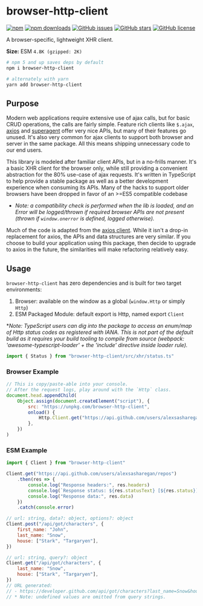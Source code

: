 # browser-http-client

[![npm](https://img.shields.io/npm/v/browser-http-client.svg?style=for-the-badge)](https://img.shields.io/npm/v/browser-http-client)
[![npm downloads](https://img.shields.io/npm/dt/browser-http-client.svg?style=for-the-badge)](https://www.npmjs.com/package/browser-http-client)
[![GitHub issues](https://img.shields.io/github/issues/alexsasharegan/browser-http-client.svg?style=for-the-badge)](https://github.com/alexsasharegan/browser-http-client/issues)
[![GitHub stars](https://img.shields.io/github/stars/alexsasharegan/browser-http-client.svg?style=for-the-badge)](https://github.com/alexsasharegan/browser-http-client/stargazers)
[![GitHub license](https://img.shields.io/github/license/alexsasharegan/browser-http-client.svg?style=for-the-badge)](https://github.com/alexsasharegan/browser-http-client/blob/master/LICENSE.md)

A browser-specific, lightweight XHR client.

**Size:** ESM `4.8K (gzipped: 2K)`

```sh
# npm 5 and up saves deps by default
npm i browser-http-client

# alternately with yarn
yarn add browser-http-client
```

## Purpose

Modern web applications require extensive use of ajax calls, but for basic CRUD operations, the calls are fairly simple.
Feature rich clients like `$.ajax`, [axios](https://github.com/axios/axios) and
[superagent](https://github.com/visionmedia/superagent) offer very nice APIs, but many of their features go unused. It's
also very common for ajax clients to support both browser and server in the same package. All this means shipping
unnecessary code to our end users.

This library is modeled after familiar client APIs, but in a no-frills manner. It's a basic XHR client for the browser
only, while still providing a convenient abstraction for the 80% use-case of ajax requests. It's written in TypeScript
to help provide a stable package as well as a better development experience when consuming its APIs. Many of the hacks
to support older browsers have been dropped in favor of an >=ES5 compatible codebase

* _Note: a compatibility check is performed when the lib is loaded, and an Error will be logged/thrown if required
	browser APIs are not present (thrown if `window.onerror` is defined, logged otherwise)._

Much of the code is adapted from the [axios client](https://github.com/axios/axios). While it isn't a drop-in
replacement for axios, the APIs and data structures are very similar. If you choose to build your application using this
package, then decide to upgrade to axios in the future, the similarities will make refactoring relatively easy.

## Usage

`browser-http-client` has zero dependencies and is built for two target environments:

1. Browser: available on the window as a global (`window.Http` or simply `Http`)
1. ESM Packaged Module: default export is Http, named export `Client`

\*_Note: TypeScript users can dig into the package to access an enum/map of Http status codes as registered with IANA.
This is not part of the default build as it requires your build tooling to compile from source (webpack:
'awesome-typescript-loader' + the 'include' directive inside loader rule)._

```js
import { Status } from "browser-http-client/src/xhr/status.ts"
```

### Browser Example

```js
// This is copy/paste-able into your console.
// After the request logs, play around with the `Http` class.
document.head.appendChild(
	Object.assign(document.createElement("script"), {
		src: "https://unpkg.com/browser-http-client",
		onload() {
			Http.Client.get("https://api.github.com/users/alexsasharegan/repos").then(console.log, console.error)
		},
	})
)
```

### ESM Example

```js
import { Client } from "browser-http-client"

Client.get("https://api.github.com/users/alexsasharegan/repos")
	.then(res => {
		console.log("Response headers:", res.headers)
		console.log(`Response status: ${res.statusText} [${res.status}]`)
		console.log("Response data:", res.data)
	})
	.catch(console.error)

// url: string, data?: object, options?: object
Client.post("/api/got/characters", {
	first_name: "John",
	last_name: "Snow",
	house: ["Stark", "Targaryen"],
})

// url: string, query?: object
Client.get("/api/got/characters", {
	last_name: "Snow",
	house: ["Stark", "Targaryen"],
})
// URL generated:
// - https://developer.github.com/api/got/characters?last_name=Snow&house[]=Stark&house[]=Targaryen
// * Note: undefined values are omitted from query strings.
```
